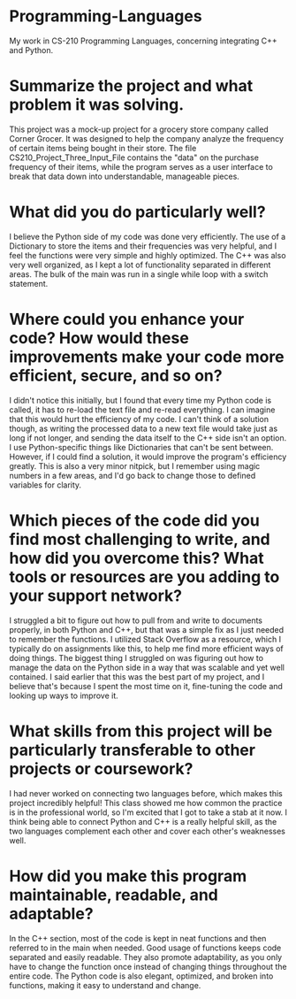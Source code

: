 # Programming-Languages
My work in CS-210 Programming Languages, concerning integrating C++ and Python.

# Summarize the project and what problem it was solving.
This project was a mock-up project for a grocery store company called Corner Grocer. It was designed to help the company analyze the frequency of certain items being bought in their store. The file CS210_Project_Three_Input_File contains the "data" on the purchase frequency of their items, while the program serves as a user interface to break that data down into understandable, manageable pieces.

# What did you do particularly well?
I believe the Python side of my code was done very efficiently. The use of a Dictionary to store the items and their frequencies was very helpful, and I feel the functions were very simple and highly optimized. The C++ was also very well organized, as I kept a lot of functionality separated in different areas. The bulk of the main was run in a single while loop with a switch statement.

# Where could you enhance your code? How would these improvements make your code more efficient, secure, and so on?
I didn't notice this initially, but I found that every time my Python code is called, it has to re-load the text file and re-read everything. I can imagine that this would hurt the efficiency of my code. I can't think of a solution though, as writing the processed data to a new text file would take just as long if not longer, and sending the data itself to the C++ side isn't an option. I use Python-specific things like Dictionaries that can't be sent between. However, if I could find a solution, it would improve the program's efficiency greatly. This is also a very minor nitpick, but I remember using magic numbers in a few areas, and I'd go back to change those to defined variables for clarity.

# Which pieces of the code did you find most challenging to write, and how did you overcome this? What tools or resources are you adding to your support network?
I struggled a bit to figure out how to pull from and write to documents properly, in both Python and C++, but that was a simple fix as I just needed to remember the functions. I utilized Stack Overflow as a resource, which I typically do on assignments like this, to help me find more efficient ways of doing things. The biggest thing I struggled on was figuring out how to manage the data on the Python side in a way that was scalable and yet well contained. I said earlier that this was the best part of my project, and I believe that's because I spent the most time on it, fine-tuning the code and looking up ways to improve it.

# What skills from this project will be particularly transferable to other projects or coursework?
I had never worked on connecting two languages before, which makes this project incredibly helpful! This class showed me how common the practice is in the professional world, so I'm excited that I got to take a stab at it now. I think being able to connect Python and C++ is a really helpful skill, as the two languages complement each other and cover each other's weaknesses well.

# How did you make this program maintainable, readable, and adaptable?
In the C++ section, most of the code is kept in neat functions and then referred to in the main when needed. Good usage of functions keeps code separated and easily readable. They also promote adaptability, as you only have to change the function once instead of changing things throughout the entire code. The Python code is also elegant, optimized, and broken into functions, making it easy to understand and change.
